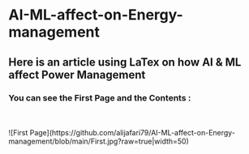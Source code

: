 # AI-ML-affect-on-Energy-management
## Here is an article using LaTex on how AI &amp; ML affect Power Management

### You can see the First Page and the Contents :
<br />
<br />
![First Page](https://github.com/alijafari79/AI-ML-affect-on-Energy-management/blob/main/First.jpg?raw=true|width=50)

